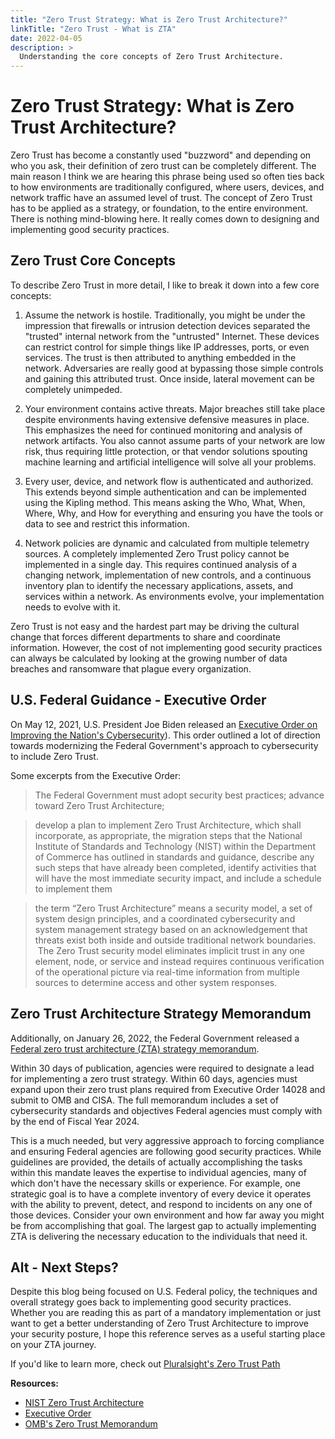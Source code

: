 ```yaml
---
title: "Zero Trust Strategy: What is Zero Trust Architecture?"
linkTitle: "Zero Trust - What is ZTA"
date: 2022-04-05
description: >
  Understanding the core concepts of Zero Trust Architecture.
---
```


# Zero Trust Strategy:  What is Zero Trust Architecture?
Zero Trust has become a constantly used "buzzword" and depending on who you ask, their definition of zero trust can be completely different. The main reason I think we are hearing this phrase being used so often ties back to how environments are traditionally configured, where users, devices, and network traffic have an assumed level of trust. The concept of Zero Trust has to be applied as a strategy, or foundation, to the entire environment. There is nothing mind-blowing here. It really comes down to designing and implementing good security practices. 

## Zero Trust Core Concepts
To describe Zero Trust in more detail, I like to break it down into a few core concepts:

1. Assume the network is hostile. Traditionally, you might be under the impression that firewalls or intrusion detection devices separated the "trusted" internal network from the "untrusted" Internet. These devices can restrict control for simple things like IP addresses, ports, or even services. The trust is then attributed to anything embedded in the network. Adversaries are really good at bypassing those simple controls and gaining this attributed trust. Once inside, lateral movement can be completely unimpeded.  

2. Your environment contains active threats. Major breaches still take place despite environments having extensive defensive measures in place. This emphasizes the need for continued monitoring and analysis of network artifacts. You also cannot assume parts of your network are low risk, thus requiring little protection, or that vendor solutions spouting machine learning and artificial intelligence will solve all your problems. 

3. Every user, device, and network flow is authenticated and authorized. This extends beyond simple authentication and can be implemented using the Kipling method. This means asking the Who, What, When, Where, Why, and How for everything and ensuring you have the tools or data to see and restrict this information. 

4. Network policies are dynamic and calculated from multiple telemetry sources. A completely implemented Zero Trust policy cannot be implemented in a single day. This requires continued analysis of a changing network, implementation of new controls, and a continuous inventory plan to identify the necessary applications, assets, and services within a network. As environments evolve, your implementation needs to evolve with it. 

Zero Trust is not easy and the hardest part may be driving the cultural change that forces different departments to share and coordinate information. However, the cost of not implementing good security practices can always be calculated by looking at the growing number of data breaches and ransomware that plague every organization.

## U.S. Federal Guidance - Executive Order
On May 12, 2021, U.S. President Joe Biden released an [Executive Order on Improving the Nation's Cybersecurity](https://www.whitehouse.gov/briefing-room/presidential-actions/2021/05/12/executive-order-on-improving-the-nations-cybersecurity/)). This order outlined a lot of direction towards modernizing the Federal Government's approach to cybersecurity to include Zero Trust.

Some excerpts from the Executive Order:
> The Federal Government must adopt security best practices; advance toward Zero Trust Architecture;

>develop a plan to implement Zero Trust Architecture, which shall incorporate, as appropriate, the migration steps that the National Institute of Standards and Technology (NIST) within the Department of Commerce has outlined in standards and guidance, describe any such steps that have already been completed, identify activities that will have the most immediate security impact, and include a schedule to implement them

>the term “Zero Trust Architecture” means a security model, a set of system design principles, and a coordinated cybersecurity and system management strategy based on an acknowledgement that threats exist both inside and outside traditional network boundaries.  The Zero Trust security model eliminates implicit trust in any one element, node, or service and instead requires continuous verification of the operational picture via real-time information from multiple sources to determine access and other system responses. 

## Zero Trust Architecture Strategy Memorandum
Additionally, on January 26, 2022, the Federal Government released a [Federal zero trust architecture (ZTA) strategy memorandum](https://www.whitehouse.gov/wp-content/uploads/2022/01/M-22-09.pdf). 

Within 30 days of publication, agencies were required to designate a lead for implementing a zero trust strategy. Within 60 days, agencies must expand upon their zero trust plans required from Executive Order 14028 and submit to OMB and CISA. The full memorandum includes a set of cybersecurity standards and objectives Federal agencies must comply with by the end of Fiscal Year 2024. 

This is a much needed, but very aggressive approach to forcing compliance and ensuring Federal agencies are following good security practices. While guidelines are provided, the details of actually accomplishing the tasks within this mandate leaves the expertise to individual agencies, many of which don't have the necessary skills or experience. For example, one strategic goal is to have a complete inventory of every device it operates with the ability to prevent, detect, and respond to incidents on any one of those devices. Consider your own environment and how far away you might be from accomplishing that goal. The largest gap to actually implementing ZTA is delivering the necessary education to the individuals that need it. 

## Alt - Next Steps?
Despite this blog being focused on U.S. Federal policy, the techniques and overall strategy goes back to implementing good security practices. Whether you are reading this as part of a mandatory implementation or just want to get a better understanding of Zero Trust Architecture to improve your security posture, I hope this reference serves as a useful starting place on your ZTA journey. 

If you'd like to learn more, check out [Pluralsight's Zero Trust Path](https://www.pluralsight.com/paths/zero-trust-architecture-zta)

**Resources:**
- [NIST Zero Trust Architecture](https://www.nist.gov/publications/zero-trust-architecture)
- [Executive Order](https://www.whitehouse.gov/briefing-room/presidential-actions/2021/05/12/executive-order-on-improving-the-nations-cybersecurity/)
- [OMB's Zero Trust Memorandum](https://www.whitehouse.gov/wp-content/uploads/2022/01/M-22-09.pdf)

